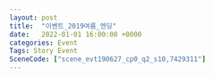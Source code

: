```yaml
---
layout: post
title:  "이벤트_2019여름_엔딩"
date:   2022-01-01 16:00:00 +0000
categories: Event
Tags: Story Event
SceneCode: ["scene_evt190627_cp0_q2_s10,7429311"]
---
```

